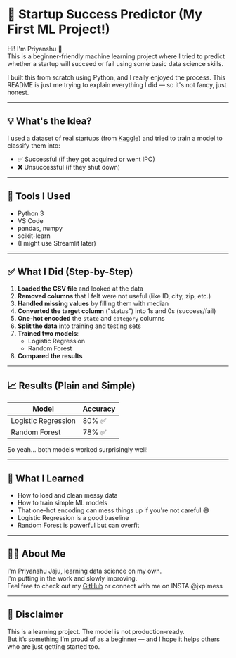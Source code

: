 # 🧠 Startup Success Predictor (My First ML Project!)

Hi! I'm Priyanshu 👋  
This is a beginner-friendly machine learning project where I tried to predict whether a startup will succeed or fail using some basic data science skills.

 I built this from scratch using Python, and I really enjoyed the process. This README is just me trying to explain everything I did — so it's not fancy, just honest.

---

## 💡 What's the Idea?

I used a dataset of real startups (from [Kaggle](https://kaggle.com)) and tried to train a model to classify them into:

- ✅ Successful (if they got acquired or went IPO)
- ❌ Unsuccessful (if they shut down)

---

## 🧰 Tools I Used

- Python 3
- VS Code
- pandas, numpy
- scikit-learn
- (I might use Streamlit later)

---

## ✅ What I Did (Step-by-Step)

1. **Loaded the CSV file** and looked at the data
2. **Removed columns** that I felt were not useful (like ID, city, zip, etc.)
3. **Handled missing values** by filling them with median
4. **Converted the target column** ("status") into 1s and 0s (success/fail)
5. **One-hot encoded** the `state` and `category` columns
6. **Split the data** into training and testing sets
7. **Trained two models**:
   - Logistic Regression
   - Random Forest
8. **Compared the results**

---

## 📈 Results (Plain and Simple)

| Model | Accuracy |
|-------|----------|
| Logistic Regression | 80% ✅ |
| Random Forest | 78% ✅ |

So yeah... both models worked surprisingly well!

---

## 📝 What I Learned

- How to load and clean messy data
- How to train simple ML models
- That one-hot encoding can mess things up if you're not careful 😅
- Logistic Regression is a good baseline
- Random Forest is powerful but can overfit

---

## 🙋‍♂️ About Me

I'm Priyanshu Jaju, learning data science on my own.  
I'm putting in the work and slowly improving.  
Feel free to check out my [GitHub](https://github.com/JXP-ME) or connect with me on INSTA @jxp.mess

---

## 📌 Disclaimer

This is a learning project. The model is not production-ready.  
But it’s something I’m proud of as a beginner — and I hope it helps others who are just getting started too.


